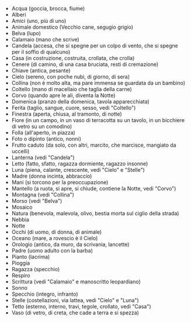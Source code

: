 
- Acqua (goccia, brocca, fiume)
- Alberi
- Amici (uno, più di uno)
- Animale domestico (Vecchio cane, segugio grigio)
- Belva (lupo)
- Calamaio (mano che scrive)
- Candela (accesa, che si spegne per un colpo di vento, che si spegne per il soffio di qualcuno)
- Casa (in costruzione, costruita, crollata, che crolla)
- Cenere (di camino, di una casa bruciata, resti di cremazione) 
- Chiave (antica, pesante)
- Cielo (sereno, con poche nubi, di giorno, di sera)
- Collina (non è molto alta, ma pare immensa se guardata da un bambino)
- Coltello (mano di macellaio che taglia della carne)
- Corvo (quando apre le ali, diventa la Notte)
- Domenica (pranzo della domenica, tavola apparecchiata)
- Ferita (taglio, sangue, cuore, sesso, vedi "Coltello")
- Finestra (aperta, chiusa, al tramonto, di notte) 
- Fiore (in un campo, in un vaso di terracotta su un tavolo, in un bicchiere di vetro su un comodino)
- Folla (all'aperto, in piazza)
- Foto o dipinto (antico, nonni)
- Frutto caduto (da solo, con altri, marcito, che marcisce, mangiato da uccelli)
- Lanterna (vedi "Candela")
- Letto (fatto, sfatto, ragazza dormiente, ragazzo insonne)
- Luna (piena, calante, crescente, vedi "Cielo" e "Stelle")
- Madre (donna incinta, abbraccio)
- Mani (si torcono per la preoccupazione)
- Mantello (a ruota, si apre, si chiude, contiene la Notte, vedi "Corvo")
- Montagna (vedi "Collina")
- Morso (vedi "Belva")
- Mosaico
- Natura (benevola, malevola, olivo, bestia morta sul ciglio della strada) 
- Nebbia
- Notte
- Occhi (di uomo, di donna, di animale)
- Oceano (mare, a rovescio è il Cielo)
- Orologio (antico, da muro, da scrivania, lancette)
- Padre (uomo adulto con la barba)
- Pianto (lacrima)
- Pioggia
- Ragazza (specchio)
- Respiro
- Scrittura (vedi "Calamaio" e manoscritto leopardiano)
- Sonno 
- Specchio (integro, infranto)
- Stelle (costellazioni, via lattea, vedi "Cielo" e "Luna")
- Tetto (esterno, interno, travi, tegole, crollato, vedi "Casa")
- Vaso (di vetro, di creta, che cade a terra e si spezza)